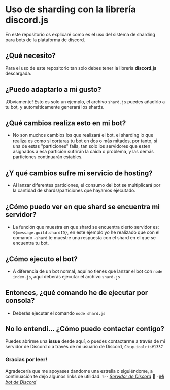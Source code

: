 # Uso de sharding con la librería discord.js  
En este repositorio os explicaré como es el uso del sistema de sharding para bots de la plataforma de discord.

## ¿Qué necesito? 
Para el uso de este repositorio tan solo debes tener la librería **discord.js** descargada.

## ¿Puedo adaptarlo a mi gusto?
¡Obviamente! Esto es solo un ejemplo, el archivo `shard.js` puedes añadirlo a tu bot, y automáticamente generará los shards.
 
## ¿Qué cambios realiza esto en mi bot? 
- No son muchos cambios los que realizará el bot, el sharding lo que realiza es como si cortaras tu bot en dos o más mitades, por tanto, si una de estas "particiones" falla, tan solo los servidores que esten asignados a esa partición sufrirán la caída o problema, y las demás particiones continuarán estables.

## ¿Y qué cambios sufre mi servicio de hosting?
- Al lanzar diferentes particiones, el consumo del bot se multiplicará por la cantidad de shards/particiones que hayamos ejecutado.
 
## ¿Cómo puedo ver en que shard se encuentra mi servidor?
- La función que muestra en que shard se encuentra cierto servidor es: `${message.guild.shardID}`, en este ejemplo yo he realizado que con el comando `-shard` te muestre una respuesta con el shard en el que se encuentra tu bot. 
  
## ¿Cómo ejecuto el bot?
- A diferencia de un bot normal, aquí no tienes que lanzar el bot con `node index.js`, aquí deberás ejecutar el archivo `shard.js`

## Entonces, ¿qué comando he de ejecutar por consola?
- Deberás ejecutar el comando `node shard.js`

## No lo entendí... ¿Cómo puedo contactar contigo?
Puedes abrirme una **issue** desde aquí, o puedes contactarme a través de mi servidor de Discord o a través de mi usuario de Discord, `Chiquicalris#1337`

### Gracias por leer!
Agradecería que me apoyases dandome una estrella o siguiéndome, a continuación te dejo algunos links de utilidad:
✨ · *[Servidor de Discord](https://discord.gg/VPjePtWV6f)* 
🔌 · *[Mi bot de Discord](https://docs.foxybot.ga)*
  
 
